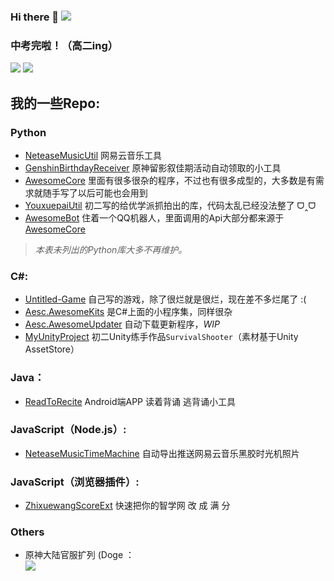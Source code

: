### Hi there 👋     ![](https://visitor-badge.glitch.me/badge?page_id=awesomehhhhh)

### 中考完啦！（高二ing）
![](https://github-readme-stats.vercel.app/api?username=aquamarine5&show_icons=true&icon_color=CE1D2D&text_color=718096&bg_color=ffffff,ffffff,ffffff,ffffff,7FFFD4&count_private=true)
![](https://github-readme-stats-anuraghazra1.vercel.app/api/top-langs/?username=aquamarine5&layout=compact&hide=HLSL,ShaderLab&bg_color=ffffff,ffffff,ffffff,ffffff,7FFFD4&cache_seconds=2888)
## 我的一些Repo: 
### Python
- [NeteaseMusicUtil](https://github.com/aquamarine5/NeteaseMusicUtil) 网易云音乐工具
- [GenshinBirthdayReceiver](https://github.com/aquamarine5/GenshinBirthdayReceiver) 原神留影叙佳期活动自动领取的小工具
- [AwesomeCore](https://github.com/aquamarine5/AwesomeCore) 里面有很多很杂的程序，不过也有很多成型的，大多数是有需求就随手写了以后可能也会用到
- [YouxuepaiUtil](https://github.com/aquamarine5/YouxuepaiUtil) 初二写的给优学派抓拍出的库，代码太乱已经没法整了 ᗜ‸ᗜ
- [AwesomeBot](https://github.com/aquamarine5/AwesomeBot) 住着一个QQ机器人，里面调用的Api大部分都来源于[AwesomeCore](AwesomeCore)
> *本表未列出的Python库大多不再维护。*
### C#:
- [Untitled-Game](https://github.com/aquamarine5/Untitled-Game) 自己写的游戏，除了很烂就是很烂，现在差不多烂尾了 :(
- [Aesc.AwesomeKits](https://github.com/aquamarine5/Aesc.AwesomeKits) 是C#上面的小程序集，同样很杂
- [Aesc.AwesomeUpdater](https://github.com/aquamarine5/Aesc.AwesomeUpdater) 自动下载更新程序，*WIP*
- [MyUnityProject](https://github.com/aquamarine5/MyUnityProject) 初二Unity练手作品`SurvivalShooter`（素材基于Unity AssetStore）
### Java：
- [ReadToRecite](https://github.com/aquamarine5/ReadToRecite) Android端APP 读着背诵 逃背诵小工具
### JavaScript（Node.js）:
- [NeteaseMusicTimeMachine](https://github.com/aquamarine5/NeteaseMusicTimeMachine) 自动导出推送网易云音乐黑胶时光机照片
### JavaScript（浏览器插件）:
- [ZhixuewangScoreExt](https://github.com/aquamarine5/ZhixuewangScoreExt) 快速把你的智学网 改 成 满 分
### Others
- 原神大陆官服扩列 (Doge ：  
![](https://genshin-card.getloli.com/11/237006471.png)
